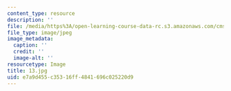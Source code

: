 ```yaml
---
content_type: resource
description: ''
file: /media/https%3A/open-learning-course-data-rc.s3.amazonaws.com/cms-930-media-education-and-the-marketplace-fall-2001/e7a9d455c35316ff4841696c025220d9_13.jpg
file_type: image/jpeg
image_metadata:
  caption: ''
  credit: ''
  image-alt: ''
resourcetype: Image
title: 13.jpg
uid: e7a9d455-c353-16ff-4841-696c025220d9
---
```

